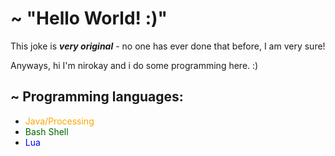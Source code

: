 # ~ "Hello World! :)"
This joke is ***very original*** - no one has ever done that before, I am very sure!

Anyways, hi I'm nirokay and i do some programming here. :)


## ~ Programming languages:
 * <span style="color:orange   "> Java/Processing </span>
 * <span style="color:darkgreen"> Bash Shell      </span>
 * <span style="color:blue     "> Lua             </span>
